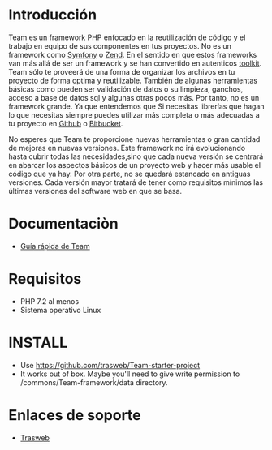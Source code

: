 # Introducción

Team es un framework PHP enfocado en la reutilización de código y el trabajo en equipo de sus componentes en tus proyectos. No es un framework como [Symfony](https://symfony.com/) o [Zend](http://framework.zend.com/). En el sentido en que estos frameworks van más allá de ser un framework y se han convertido en autenticos [toolkit](https://trasweb.net/blog/desarrollo-a-medida/el-mal-uso-de-framework). Team sólo te proveerá de una forma de organizar los archivos en tu proyecto de forma optima y reutilizable. También de algunas herramientas básicas como pueden ser validación de datos o su limpieza, ganchos, acceso a base de datos sql y algunas otras pocos más. Por tanto, no es un framework grande. Ya que entendemos que Si necesitas librerías que hagan lo que necesitas siempre puedes utilizar más completa o más adecuadas a tu proyecto en [Github](https://github.com) o [Bitbucket](https://bitbucket.org). 

No esperes que Team te proporcione nuevas herramientas o gran cantidad de mejoras en nuevas versiones. Este framework no irá evolucionando hasta cubrir todas las necesidades,sino que cada nueva versión se centrará en abarcar los aspectos básicos de un proyecto web y hacer más usable el código que ya hay. Por otra parte, no se quedará estancado en antiguas versiones. Cada versión mayor tratará de tener como requisitos mínimos las últimas versiones del software web en que se basa.

# Documentaciòn

* [Guía rápida de Team](https://trasweb.net/blog/desarrollo-a-medida/guia-rapida-de-Team)

# Requisitos 

* PHP 7.2 al menos
* Sistema operativo Linux

# INSTALL

* Use https://github.com/trasweb/Team-starter-project
* It works out of box. Maybe you'll need to give write permission to /commons/Team-framework/data directory.

# Enlaces de soporte

* [Trasweb](http://trasweb.net)


